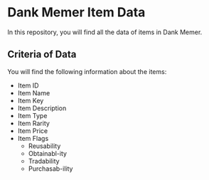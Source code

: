 # Dank Memer Item Data
In this repository, you will find all the data of items in Dank Memer.

## Criteria of Data
You will find the following information about the items:
- Item ID
- Item Name
- Item Key
- Item Description
- Item Type
- Item Rarity
- Item Price
- Item Flags
  - Reusability
  - Obtainabl-ity
  - Tradability
  - Purchasab-ility

